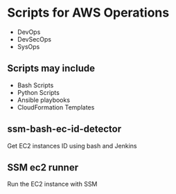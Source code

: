 # Scripts for AWS Operations

- DevOps
- DevSecOps
- SysOps

## Scripts may include
* Bash Scripts
* Python Scripts
* Ansible playbooks
* CloudFormation Templates


## ssm-bash-ec-id-detector
Get EC2 instances ID using bash and Jenkins

## SSM ec2 runner
Run the EC2 instance with SSM 
